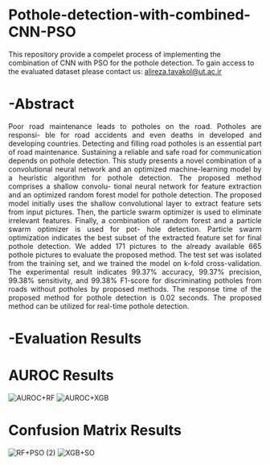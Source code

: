 # Pothole-detection-with-combined-CNN-PSO
This repository provide a compelet process of implementing the combination of CNN with PSO for the pothole detection. 
To gain access to the evaluated dataset please contact us: alireza.tavakol@ut.ac.ir


# -Abstract
<p align="justify"> Poor road maintenance leads to potholes on the road. Potholes are responsi-
ble for road accidents and even deaths in developed and developing countries.
Detecting and filling road potholes is an essential part of road maintenance.
Sustaining a reliable and safe road for communication depends on pothole
detection. This study presents a novel combination of a convolutional neural
network and an optimized machine-learning model by a heuristic algorithm
for pothole detection. The proposed method comprises a shallow convolu-
tional neural network for feature extraction and an optimized random forest
model for pothole detection. The proposed model initially uses the shallow
convolutional layer to extract feature sets from input pictures. Then, the
particle swarm optimizer is used to eliminate irrelevant features. Finally, a
combination of random forest and a particle swarm optimizer is used for pot-
hole detection. Particle swarm optimization indicates the best subset of the
extracted feature set for final pothole detection. We added 171 pictures to
the already available 665 pothole pictures to evaluate the proposed method.
The test set was isolated from the training set, and we trained the model on
k-fold cross-validation. The experimental result indicates 99.37% accuracy,
99.37% precision, 99.38% sensitivity, and 99.38% F1-score for discriminating
potholes from roads without potholes by proposed methods. The response
time of the proposed method for pothole detection is 0.02 seconds. The
proposed method can be utilized for real-time pothole detection.</p>

# -Evaluation Results 
# AUROC Results
![AUROC+RF](https://github.com/user-attachments/assets/441ba272-12f4-47f2-8bc8-c5f4a4c7df63)
![AUROC+XGB](https://github.com/user-attachments/assets/b812b209-e06d-4580-8714-5ab6dfcaa8cc)
# Confusion Matrix Results
![RF+PSO (2)](https://github.com/user-attachments/assets/8871f515-c1cb-4cca-a755-5434e90eff97)
![XGB+SO](https://github.com/user-attachments/assets/6296f3fe-23f9-4c62-a98b-f48d2a21e82f)


